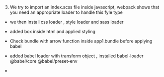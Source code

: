   3. We try to import an index.scss file inside javascript, webpack shows that you need an appropriate loader to handle this fyle type
  - we then install css loader , style loader and sass loader
  - added box inside html and applied styling
  - Check bundle with arrow function inside app1.bundle before applying babel 
  - added babel loader with transform object , installed babel-loader @babel/core @babel/preset-env

  - 